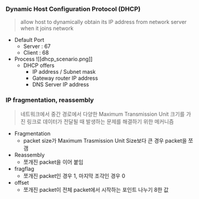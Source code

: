 ### Dynamic Host Configuration Protocol (DHCP)
> allow host to dynamically obtain its IP address from network server when it joins network
- Default Port
	- Server : 67
	- Client : 68
- Process
		![[dhcp_scenario.png]]
	- DHCP offers
		- IP address / Subnet mask
		- Gateway router IP address
		- DNS Server IP address
### IP fragmentation, reassembly
> 네트워크에서 중간 경로에서 다양한 Maximum Transmission Unit 크기를 가진 링크로 데이터가 전달될 때 발생하는 문제를 해결하기 위한 메커니즘
- Fragmentation
	- packet size가 Maximum Trasmission Unit Size보다 큰 경우 packet을 쪼갬
- Reassembly
	- 쪼개진 packet을 이어 붙임
- fragflag
	- 쪼개진 packet인 경우 1, 마지막 조각인 경우 0
- offset
	- 쪼개진 packet이 전체 packet에서 시작하는 포인트 나누기 8한 값
